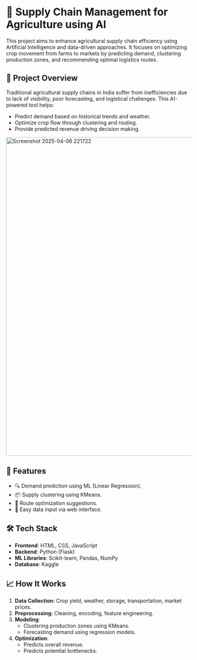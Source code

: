 # 🚜 Supply Chain Management for Agriculture using AI

This project aims to enhance agricultural supply chain efficiency using Artificial Intelligence and data-driven approaches. It focuses on optimizing crop movement from farms to markets by predicting demand, clustering production zones, and recommending optimal logistics routes.

## 📌 Project Overview

Traditional agricultural supply chains in India suffer from inefficiencies due to lack of visibility, poor forecasting, and logistical challenges. This AI-powered tool helps:

- Predict demand based on historical trends and weather.
- Optimize crop flow through clustering and routing.
- Provide predicted revenue driving decision making.

<img width="1514" height="865" alt="Screenshot 2025-04-06 221722" src="https://github.com/user-attachments/assets/fd5592ae-2670-49da-a5a8-a9365d2368c4" />


## 🌾 Features

- 🔍 Demand prediction using ML (Linear Regression).
- 📦 Supply clustering using KMeans.
- 🚛 Route optimization suggestions.
- 📁 Easy data input via web interface.

## 🛠️ Tech Stack

- **Frontend**: HTML, CSS, JavaScript
- **Backend**: Python (Flask)
- **ML Libraries**: Scikit-learn, Pandas, NumPy
- **Database**: Kaggle 

## 📈 How It Works

1. **Data Collection**: Crop yield, weather, storage, transportation, market prices.
2. **Preprocessing**: Cleaning, encoding, feature engineering.
3. **Modeling**:
   - Clustering production zones using KMeans.
   - Forecasting demand using regression models.
4. **Optimization**:
   - Predicts overall revenue.
   - Predicts potential bottlenecks.

